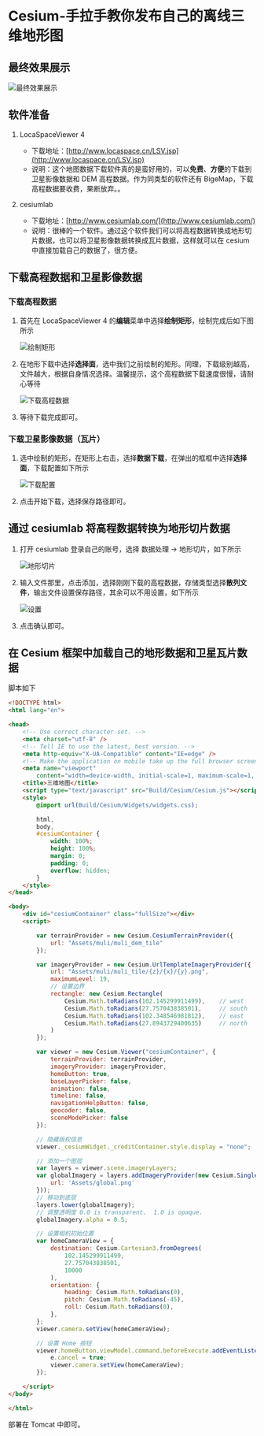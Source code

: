 # Cesium-手拉手教你发布自己的离线三维地形图

## 最终效果展示
![最终效果展示](https://cdn.jsdelivr.net/gh/ylsislove/image-home/test/20200915171801.png)


## 软件准备
1. LocaSpaceViewer 4

    - 下载地址：[http://www.locaspace.cn/LSV.jsp](http://www.locaspace.cn/LSV.jsp)
    - 说明：这个地图数据下载软件真的是蛮好用的，可以**免费**、**方便**的下载到卫星影像数据和 DEM 高程数据。作为同类型的软件还有 BigeMap，下载高程数据要收费，果断放弃。。

2. cesiumlab

    - 下载地址：[http://www.cesiumlab.com/](http://www.cesiumlab.com/)
    - 说明：很棒的一个软件。通过这个软件我们可以将高程数据转换成地形切片数据，也可以将卫星影像数据转换成瓦片数据，这样就可以在 cesium 中直接加载自己的数据了，很方便。


## 下载高程数据和卫星影像数据
### 下载高程数据
1. 首先在 LocaSpaceViewer 4 的**编辑**菜单中选择**绘制矩形**，绘制完成后如下图所示

    ![绘制矩形](https://cdn.jsdelivr.net/gh/ylsislove/image-home/test/20200910111512.png)

2. 在地形下载中选择**选择面**，选中我们之前绘制的矩形。同理，下载级别越高，文件越大，根据自身情况选择。温馨提示，这个高程数据下载速度很慢，请耐心等待

    ![下载高程数据](https://cdn.jsdelivr.net/gh/ylsislove/image-home/test/20200910113312.png)

3. 等待下载完成即可。


### 下载卫星影像数据（**瓦片**）
1. 选中绘制的矩形，在矩形上右击，选择**数据下载**，在弹出的框框中选择**选择面**，下载配置如下所示

    ![下载配置](https://cdn.jsdelivr.net/gh/ylsislove/image-home/test/20200925135642.png)

2. 点击开始下载，选择保存路径即可。


## 通过 cesiumlab 将高程数据转换为地形切片数据
1. 打开 cesiumlab 登录自己的账号，选择 数据处理 -> 地形切片，如下所示

    ![地形切片](https://cdn.jsdelivr.net/gh/ylsislove/image-home/test/20200925140454.png)

2. 输入文件那里，点击添加，选择刚刚下载的高程数据，存储类型选择**散列文件**，输出文件设置保存路径，其余可以不用设置，如下所示

    ![设置](https://cdn.jsdelivr.net/gh/ylsislove/image-home/test/20200925140952.png)

3. 点击确认即可。

## 在 Cesium 框架中加载自己的地形数据和卫星瓦片数据

脚本如下

```html
<!DOCTYPE html>
<html lang="en">

<head>
    <!-- Use correct character set. -->
    <meta charset="utf-8" />
    <!-- Tell IE to use the latest, best version. -->
    <meta http-equiv="X-UA-Compatible" content="IE=edge" />
    <!-- Make the application on mobile take up the full browser screen and disable user scaling. -->
    <meta name="viewport"
        content="width=device-width, initial-scale=1, maximum-scale=1, minimum-scale=1, user-scalable=no" />
    <title>三维地图</title>
    <script type="text/javascript" src="Build/Cesium/Cesium.js"></script>
    <style>
        @import url(Build/Cesium/Widgets/widgets.css);

        html,
        body,
        #cesiumContainer {
            width: 100%;
            height: 100%;
            margin: 0;
            padding: 0;
            overflow: hidden;
        }
    </style>
</head>

<body>
    <div id="cesiumContainer" class="fullSize"></div>
    <script>

        var terrainProvider = new Cesium.CesiumTerrainProvider({
            url: "Assets/muli/muli_dem_tile"
        });

        var imageryProvider = new Cesium.UrlTemplateImageryProvider({
            url: "Assets/muli/muli_tile/{z}/{x}/{y}.png",
            maximumLevel: 19,
            // 设置边界
            rectangle: new Cesium.Rectangle(
                Cesium.Math.toRadians(102.145299911499),    // west
                Cesium.Math.toRadians(27.757043838501),     // south
                Cesium.Math.toRadians(102.348546981812),    // east
                Cesium.Math.toRadians(27.8943729400635)     // north
            )
        });

        var viewer = new Cesium.Viewer("cesiumContainer", {
            terrainProvider: terrainProvider,
            imageryProvider: imageryProvider,
            homeButton: true,
            baseLayerPicker: false,
            animation: false,
            timeline: false,
            navigationHelpButton: false,
            geocoder: false,
            sceneModePicker: false
        });

        // 隐藏版权信息
        viewer._cesiumWidget._creditContainer.style.display = "none";

        // 添加一个图层
        var layers = viewer.scene.imageryLayers;
        var globalImagery = layers.addImageryProvider(new Cesium.SingleTileImageryProvider({
            url: 'Assets/global.png'
        }));
        // 移动到底层
        layers.lower(globalImagery);
        // 调整透明度 0.0 is transparent.  1.0 is opaque.
        globalImagery.alpha = 0.5;

        // 设置相机初始位置
        var homeCameraView = {
            destination: Cesium.Cartesian3.fromDegrees(
                102.145299911499,
                27.757043838501,
                10000
            ),
            orientation: {
                heading: Cesium.Math.toRadians(0),
                pitch: Cesium.Math.toRadians(-45),
                roll: Cesium.Math.toRadians(0),
            },
        };
        viewer.camera.setView(homeCameraView);

        // 设置 Home 按钮
        viewer.homeButton.viewModel.command.beforeExecute.addEventListener(function (e) {
            e.cancel = true;
            viewer.camera.setView(homeCameraView);
        });

    </script>
</body>

</html>
```

部署在 Tomcat 中即可。